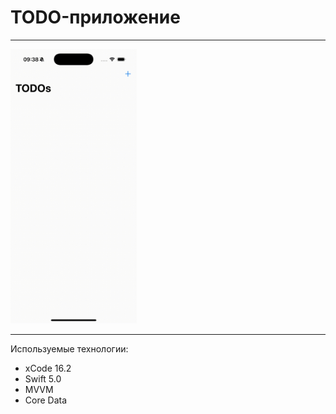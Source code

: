 # TODO-приложение

---
<!-- ![DemoAnimate](animate.gif) -->
<img src="animate.gif" width="40%">

---

Используемые технологии:
  - xCode 16.2
  - Swift 5.0
  - MVVM
  - Core Data
